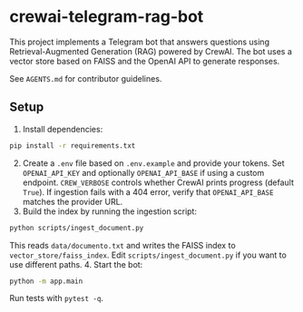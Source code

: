 # crewai-telegram-rag-bot

This project implements a Telegram bot that answers questions using Retrieval-Augmented Generation (RAG) powered by CrewAI. The bot uses a vector store based on FAISS and the OpenAI API to generate responses.

See `AGENTS.md` for contributor guidelines.

## Setup
1. Install dependencies:
```bash
pip install -r requirements.txt
```
2. Create a `.env` file based on `.env.example` and provide your tokens. Set
   `OPENAI_API_KEY` and optionally `OPENAI_API_BASE` if using a custom endpoint.
   `CREW_VERBOSE` controls whether CrewAI prints progress (default `True`). If
   ingestion fails with a 404 error, verify that `OPENAI_API_BASE` matches the
   provider URL.
3. Build the index by running the ingestion script:
```bash
python scripts/ingest_document.py
```
   This reads `data/documento.txt` and writes the FAISS index to
   `vector_store/faiss_index`. Edit `scripts/ingest_document.py` if you
   want to use different paths.
4. Start the bot:
```bash
python -m app.main
```

Run tests with `pytest -q`.
